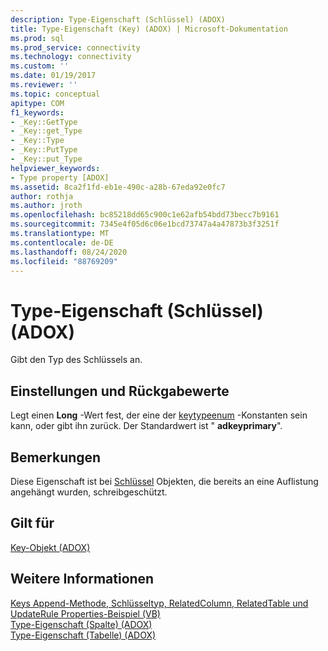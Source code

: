 ```yaml
---
description: Type-Eigenschaft (Schlüssel) (ADOX)
title: Type-Eigenschaft (Key) (ADOX) | Microsoft-Dokumentation
ms.prod: sql
ms.prod_service: connectivity
ms.technology: connectivity
ms.custom: ''
ms.date: 01/19/2017
ms.reviewer: ''
ms.topic: conceptual
apitype: COM
f1_keywords:
- _Key::GetType
- _Key::get_Type
- _Key::Type
- _Key::PutType
- _Key::put_Type
helpviewer_keywords:
- Type property [ADOX]
ms.assetid: 8ca2f1fd-eb1e-490c-a28b-67eda92e0fc7
author: rothja
ms.author: jroth
ms.openlocfilehash: bc85218dd65c900c1e62afb54bdd73becc7b9161
ms.sourcegitcommit: 7345e4f05d6c06e1bcd73747a4a47873b3f3251f
ms.translationtype: MT
ms.contentlocale: de-DE
ms.lasthandoff: 08/24/2020
ms.locfileid: "88769209"
---
```

# <a name="type-property-key-adox"></a>Type-Eigenschaft (Schlüssel) (ADOX)
Gibt den Typ des Schlüssels an.  
  
## <a name="settings-and-return-values"></a>Einstellungen und Rückgabewerte  
 Legt einen **Long** -Wert fest, der eine der [keytypeenum](./keytypeenum.md) -Konstanten sein kann, oder gibt ihn zurück. Der Standardwert ist " **adkeyprimary**".  
  
## <a name="remarks"></a>Bemerkungen  
 Diese Eigenschaft ist bei [Schlüssel](./key-object-adox.md) Objekten, die bereits an eine Auflistung angehängt wurden, schreibgeschützt.  
  
## <a name="applies-to"></a>Gilt für  
 [Key-Objekt (ADOX)](./key-object-adox.md)  
  
## <a name="see-also"></a>Weitere Informationen  
 [Keys Append-Methode, Schlüsseltyp, RelatedColumn, RelatedTable und UpdateRule Properties-Beispiel (VB)](./keys-append-method-key-type-relatedcolumn-relatedtable-example-vb.md)   
 [Type-Eigenschaft (Spalte) (ADOX)](./type-property-column-adox.md)   
 [Type-Eigenschaft (Tabelle) (ADOX)](./type-property-table-adox.md)